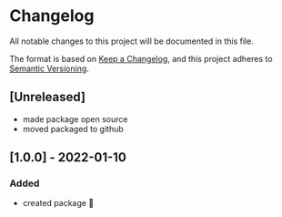 # Changelog

All notable changes to this project will be documented in this file.

The format is based on [Keep a Changelog](https://keepachangelog.com/en/1.0.0/),
and this project adheres to [Semantic Versioning](https://semver.org/spec/v2.0.0.html).

## [Unreleased]
-   made package open source
-   moved packaged to github
## [1.0.0] - 2022-01-10
### Added
-   created package :tada: 
